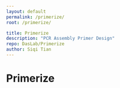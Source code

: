 ```yaml
---
layout: default
permalink: /primerize/
root: /primerize/

title: Primerize
description: "PCR Assembly Primer Design"
repo: DasLab/Primerize
author: Siqi Tian
---
```



# Primerize

